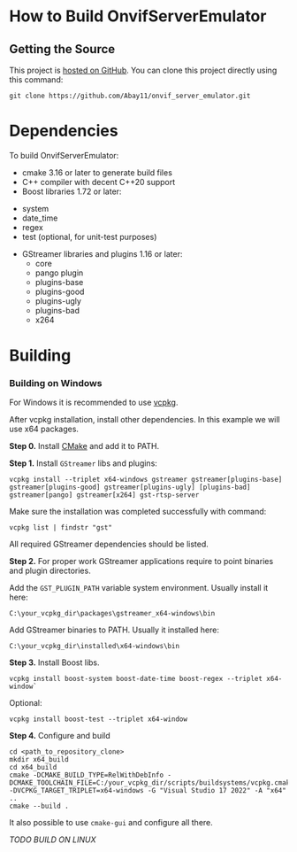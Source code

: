 # How to Build OnvifServerEmulator

## Getting the Source

This project is [hosted on GitHub](https://github.com/Abay11/onvif_server_emulator). You can clone this project directly using this command:
```
git clone https://github.com/Abay11/onvif_server_emulator.git
```

# Dependencies

To build OnvifServerEmulator:

* cmake 3.16 or later to generate build files
* C++ compiler with decent C++20 support
* Boost libraries 1.72 or later:
- system
- date_time
- regex
- test (optional, for unit-test purposes)
* GStreamer libraries and plugins 1.16 or later:
	- core
	- pango plugin
	- plugins-base
	- plugins-good
	- plugins-ugly
	- plugins-bad
	- x264

# Building

### Building on Windows

For Windows it is recommended to use [vcpkg](https://vcpkg.io/en/getting-started.html).

After vcpkg installation, install other dependencies. In this example we will use x64 packages.

**Step 0.** Install [CMake](https://cmake.org/download/) and add it to PATH.

**Step 1.** Install `GStreamer` libs and plugins:

```
vcpkg install --triplet x64-windows gstreamer gstreamer[plugins-base] gstreamer[plugins-good] gstreamer[plugins-ugly] [plugins-bad] gstreamer[pango] gstreamer[x264] gst-rtsp-server
```

Make sure the installation was completed successfully with command: 
```
vcpkg list | findstr "gst"
``` 
All required GStreamer dependencies should be listed.



**Step 2.** For proper work GStreamer applications require to point binaries and plugin directories.

Add the `GST_PLUGIN_PATH` variable system environment. Usually install it here:
```
C:\your_vcpkg_dir\packages\gstreamer_x64-windows\bin
```
Add GStreamer binaries to PATH. Usually it installed here:
```
C:\your_vcpkg_dir\installed\x64-windows\bin
```


**Step 3.** Install Boost libs.

```
vcpkg install boost-system boost-date-time boost-regex --triplet x64-window`
```

Optional:
```
vcpkg install boost-test --triplet x64-window
```

**Step 4.** Configure and build
```
cd <path_to_repository_clone>
mkdir x64_build
cd x64_build
cmake -DCMAKE_BUILD_TYPE=RelWithDebInfo -DCMAKE_TOOLCHAIN_FILE=C:/your_vcpkg_dir/scripts/buildsystems/vcpkg.cmake -DVCPKG_TARGET_TRIPLET=x64-windows -G "Visual Studio 17 2022" -A "x64" ..
cmake --build .
```
It also possible to use `cmake-gui` and configure all there.

*TODO BUILD ON LINUX*
